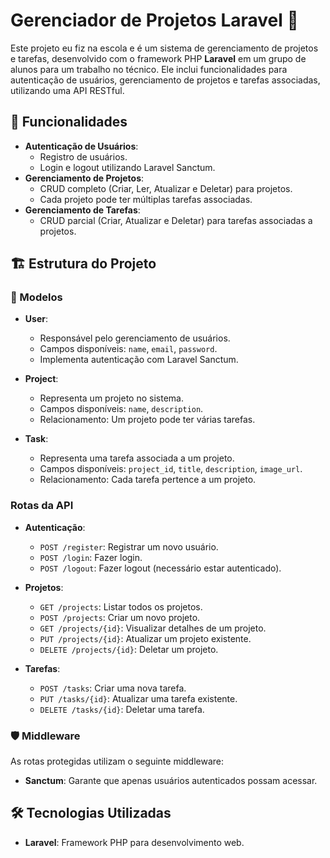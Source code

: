 

# Gerenciador de Projetos Laravel 🚀

Este projeto eu fiz na escola e é um sistema de gerenciamento de projetos e tarefas, desenvolvido com o framework PHP **Laravel** em um grupo de alunos para
um trabalho no técnico.
Ele inclui funcionalidades para autenticação de usuários, gerenciamento de projetos e tarefas associadas, utilizando uma API RESTful.

## 🌟 Funcionalidades

- **Autenticação de Usuários**:
  - Registro de usuários.
  - Login e logout utilizando Laravel Sanctum.
- **Gerenciamento de Projetos**:
  - CRUD completo (Criar, Ler, Atualizar e Deletar) para projetos.
  - Cada projeto pode ter múltiplas tarefas associadas.
- **Gerenciamento de Tarefas**:
  - CRUD parcial (Criar, Atualizar e Deletar) para tarefas associadas a projetos.

## 🏗️ Estrutura do Projeto

### 🔑 Modelos

- **User**:
  - Responsável pelo gerenciamento de usuários.
  - Campos disponíveis: `name`, `email`, `password`.
  - Implementa autenticação com Laravel Sanctum.

- **Project**:
  - Representa um projeto no sistema.
  - Campos disponíveis: `name`, `description`.
  - Relacionamento: Um projeto pode ter várias tarefas.

- **Task**:
  - Representa uma tarefa associada a um projeto.
  - Campos disponíveis: `project_id`, `title`, `description`, `image_url`.
  - Relacionamento: Cada tarefa pertence a um projeto.

### Rotas da API

- **Autenticação**:
  - `POST /register`: Registrar um novo usuário.
  - `POST /login`: Fazer login.
  - `POST /logout`: Fazer logout (necessário estar autenticado).

- **Projetos**:
  - `GET /projects`: Listar todos os projetos.
  - `POST /projects`: Criar um novo projeto.
  - `GET /projects/{id}`: Visualizar detalhes de um projeto.
  - `PUT /projects/{id}`: Atualizar um projeto existente.
  - `DELETE /projects/{id}`: Deletar um projeto.

- **Tarefas**:
  - `POST /tasks`: Criar uma nova tarefa.
  - `PUT /tasks/{id}`: Atualizar uma tarefa existente.
  - `DELETE /tasks/{id}`: Deletar uma tarefa.

### 🛡️ Middleware

As rotas protegidas utilizam o seguinte middleware:
- **Sanctum**: Garante que apenas usuários autenticados possam acessar.


## 🛠️ Tecnologias Utilizadas

- **Laravel**: Framework PHP para desenvolvimento web.






